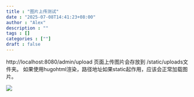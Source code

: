 ```yaml
--- 
title : "图片上传测试"
date : "2025-07-08T14:41:23+08:00"
author : "Alex"
description : ""
tags : []
categories : [""]
draft : false
---
```


http://localhost:8080/admin/upload 页面上传图片会存放到 /static/uploads文件夹。
如果使用hugohtml渲染，路径地址如果static起作用，应该会正常加载图片。

![](/uploads/20250708143755_note.png)
